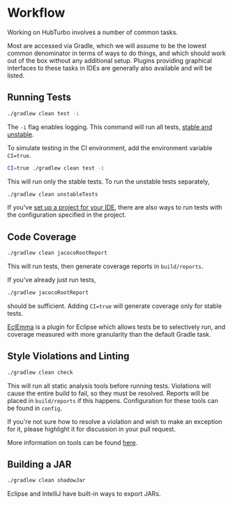 
# Workflow

Working on HubTurbo involves a number of common tasks.

Most are accessed via Gradle, which we will assume to be the lowest common denominator in terms of ways to do things, and which should work out of the box without any additional setup. Plugins providing graphical interfaces to these tasks in IDEs are generally also available and will be listed.

## Running Tests

```sh
./gradlew clean test -i
```

The `-i` flag enables logging. This command will run all tests, [stable and unstable](testing.md#unstable-tests).

To simulate testing in the CI environment, add the environment variable `CI=true`.

```sh
CI=true ./gradlew clean test -i
```

This will run only the stable tests. To run the unstable tests separately,

```sh
./gradlew clean unstableTests
```

If you've [set up a project for your IDE](settingUp.md), there are also ways to run tests with the configuration specified in the project.

## Code Coverage

```sh
./gradlew clean jacocoRootReport
```

This will run tests, then generate coverage reports in `build/reports`.

If you've already just run tests,

```sh
./gradlew jacocoRootReport
```

should be sufficient. Adding `CI=true` will generate coverage only for stable tests.

[EclEmma](http://eclemma.org/) is a plugin for Eclipse which allows tests be to selectively run, and coverage measured with more granularity than the default Gradle task.

## Style Violations and Linting

```sh
./gradlew clean check
```

This will run all static analysis tools before running tests. Violations will cause the entire build to fail, so they must be resolved. Reports will be placed in `build/reports` if this happens. Configuration for these tools can be found in `config`.

If you're not sure how to resolve a violation and wish to make an exception for it, please highlight it for discussion in your pull request.

More information on tools can be found [here](staticAnalysis.md).

## Building a JAR

```sh
./gradlew clean shadowJar
```

Eclipse and IntelliJ have built-in ways to export JARs.

